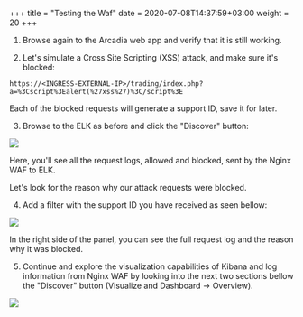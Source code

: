 +++
title = "Testing the Waf"
date = 2020-07-08T14:37:59+03:00
weight = 20
+++

1. Browse again to the Arcadia web app and verify that it is still working.  

2. Let's simulate a Cross Site Scripting (XSS) attack, and make sure it's blocked:  

`https://<INGRESS-EXTERNAL-IP>/trading/index.php?a=%3Cscript%3Ealert(%27xss%27)%3C/script%3E`

Each of the blocked requests will generate a support ID, save it for later.  

3. Browse to the ELK as before and click the "Discover" button:  

![](/images/kibana1.JPG)  

  
  
Here, you'll see all the request logs, allowed and blocked, sent by the Nginx WAF to ELK.  

Let's look for the reason why our attack requests were blocked.  


4. Add a filter with the support ID you have received as seen bellow:
  
![](/images/kibana2.JPG)  

In the right side of the panel, you can see the full request log and the reason why it was blocked.  

5. Continue and explore the visualization capabilities of Kibana and log information from Nginx WAF by looking into the next two sections bellow the "Discover" button (Visualize and Dashboard -> Overview).  

  

![](/images/2env.jpg)
